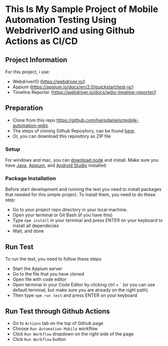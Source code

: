 # This Is My Sample Project of Mobile Automation Testing Using WebdriverIO and using Github Actions as CI/CD

## Project Information
For this project, i use:
- WebdriverIO (https://webdriver.io/)
- Appium (https://appium.io/docs/en/2.0/quickstart/test-js/)
- Timeline Reporter (https://webdriver.io/docs/wdio-timeline-reporter/)

## Preparation
- Clone from this repo https://github.com/harisdaniels/mobile-automation-wdio. 
- The steps of cloning Github Repository, can be found [here](https://docs.github.com/en/github/creating-cloning-and-archiving-repositories/cloning-a-repository-from-github/cloning-a-repository).
- Or, you can download this repository as ZIP file

### Setup
For windows and mac, you can [download node](https://nodejs.org/en/) and install.
Make sure you have [Java](https://www.oracle.com/id/java/technologies/downloads/), [Appium](https://appium.io/docs/en/2.0/quickstart/install/), and [Android Studio](https://developer.android.com/studio) installed.

### Package Installation
Before start development and running the test you need to install packages that needed for this simple project. To install them, you need to do these step:
- Go to your project repo directory in your local machine.
- Open your terminal or Git Bash (if you have this)
- Type `npm install` in your terminal and press ENTER on your keyboard to install all dependecies
- Wait, and done

## Run Test
To run the test, you need to follow these steps
- Start the Appium server
- Go to the file that you have cloned
- Open file with code editor
- Open terminal in your Code Editor by clicking ctrl + ` (or you can use default terminal, but make sure you are already on the right path).
- Then type `npm run test` and press ENTER on your keyboard

## Run Test through Github Actions
- Go to `Actions` tab on the top of Github page
- Choose `Run Automation Mobile` workflow
- Click `Run Workflow` dropdown on the right side of the page
- Click `Run Workflow` button
